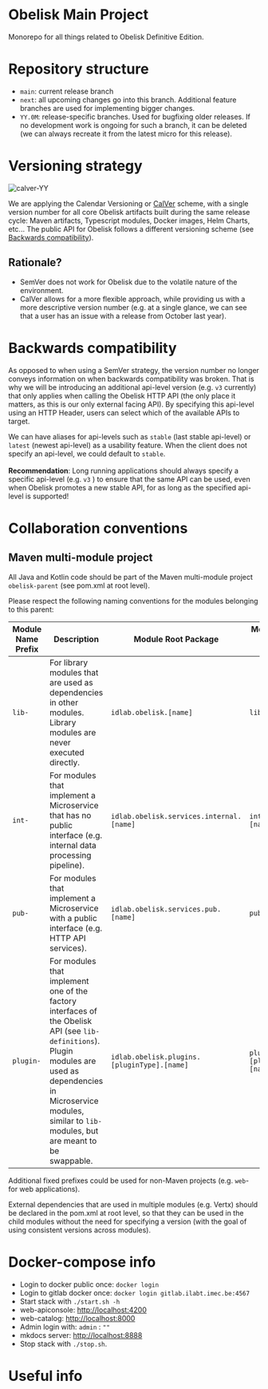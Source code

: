 Obelisk Main Project
=======================

Monorepo for all things related to Obelisk Definitive Edition.

# Repository structure

* `main`: current release branch
* `next`: all upcoming changes go into this branch. Additional feature branches are used for implementing bigger changes.
* `YY.0M`: release-specific branches. Used for bugfixing older releases. If no development work is ongoing for such a branch, it can be deleted (we can always recreate it from the latest micro for this release).

# Versioning strategy

![calver-YY](https://img.shields.io/badge/calver-YY.0M.MICRO-085f88)

We are applying the Calendar Versioning or [CalVer](https://calver.org) scheme, with a single version number for all core Obelisk artifacts built during the same release cycle: Maven artifacts, Typescript modules, Docker images, Helm Charts, etc... The public API for Obelisk follows a different versioning scheme (see [Backwards compatibility](#backwards-compatibility)).

## Rationale?

* SemVer does not work for Obelisk due to the volatile nature of the environment.
* CalVer allows for a more flexible approach, while providing us with a more descriptive version number (e.g. at a single glance, we can see that a user has an issue with a release from October last year).

# Backwards compatibility

As opposed to when using a SemVer strategy, the version number no longer conveys information on when backwards compatibility was broken. That is why we will be introducing an additional api-level version (e.g. `v3` currently) that only applies when calling the Obelisk HTTP API (the only place it matters, as this is our only external facing API). By specifying this api-level using an HTTP Header, users can select which of the available APIs to target.

We can have aliases for api-levels such as `stable` (last stable api-level) or `latest` (newest api-level) as a usability feature. When the client does not specify an api-level, we could default to `stable`.\
\
**Recommendation**: Long running applications should always specify a specific api-level (e.g. `v3` ) to ensure that the same API can be used, even when Obelisk promotes a new stable API, for as long as the specified api-level is supported!

# Collaboration conventions

## Maven multi-module project

All Java and Kotlin code should be part of the Maven multi-module project `obelisk-parent` (see pom.xml at root level).

Please respect the following naming conventions for the modules belonging to this parent:

| Module Name Prefix | Description | Module Root Package | Module Java module Name |
| -------------------|-------------| --------------------|-------------------------|
| `lib-`| For library modules that are used as dependencies in other modules. Library modules are never executed directly. | `idlab.obelisk.[name]` | `lib.[name]` |
| `int-` | For modules that implement a Microservice that has no public interface (e.g. internal data processing pipeline). | `idlab.obelisk.services.internal.[name]` | `internal.[name]` |
| `pub-` | For modules that implement a Microservice with a public interface (e.g. HTTP API services). | `idlab.obelisk.services.pub.[name]` | `pub.[name]` |
| `plugin-` | For modules that implement one of the factory interfaces of the Obelisk API (see `lib-definitions`). Plugin modules are used as dependencies in Microservice modules, similar to `lib-` modules, but are meant to be swappable. | `idlab.obelisk.plugins.[pluginType].[name]` | `plugin.[pluginType].[name]` |

Additional fixed prefixes could be used for non-Maven projects (e.g. `web`- for web applications).

External dependencies that are used in multiple modules (e.g. Vertx) should be declared in the pom.xml at root level, so that they can be used in the child modules without the need for specifying a version (with the goal of using consistent versions across modules).

# Docker-compose info

* Login to docker public once: `docker login`
* Login to gitlab docker once: `docker login gitlab.ilabt.imec.be:4567`
* Start stack with `./start.sh -h`
* web-apiconsole: <http://localhost:4200>
* web-catalog: <http://localhost:8000>
* Admin login with: `admin` : `""`
* mkdocs server: <http://localhost:8888>
* Stop stack with `./stop.sh`.

# Useful info
